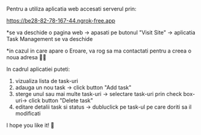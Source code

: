 Pentru a utiliza aplicatia web accesati serverul prin: 

 https://be28-82-78-167-44.ngrok-free.app

*se va deschide o pagina web -> apasati pe butonul "Visit Site" -> aplicatia Task Management se va deschide

*in cazul in care apare o Eroare, va rog sa ma contactati pentru a creea o noua adresa 👩‍💻

In cadrul aplicatiei puteti:
 1) vizualiza lista de task-uri
 2) adauga un nou task -> click button "Add task"
 3) sterge unul sau mai multe task-uri -> selectare task-uri prin check box-uri-> click button "Delete task"
 4) editare detalii task si status ->  dubluclick pe task-ul pe care doriti sa il modificati


I hope you like it! 🙂
